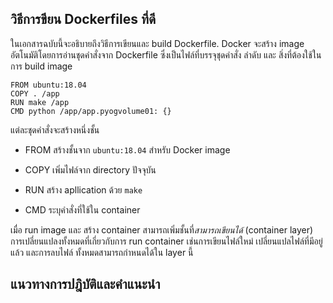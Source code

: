 ## วิธีการขียน Dockerfiles ที่ดี

ในเอกสารฉบับนี้จะอธิบายถึงวิธีการเขียนและ build Dockerfile. Docker จะสร้าง image อัตโนมัติโดยการอ่านชุดคำสั่งจาก Dockerfile ซึ่งเป็นไฟล์ที่บรรจุชุดคำสั่ง ลำดับ และ สิ่งที่ต้องใช้ในการ build image

```
FROM ubuntu:18.04
COPY . /app
RUN make /app
CMD python /app/app.pyogvolume01: {}
```

แต่ละชุดคำสั่งจะสร้างหนึ่งชั้น

- FROM สร้างชั้นจาก `ubuntu:18.04` สำหรับ Docker image

- COPY เพิ่มไฟล์จาก directory ปัจจุบัน

- RUN สร้าง apllication ด้วย `make`

- CMD ระบุคำสั่งที่ใช้ใน container

เมื่อ run image และ สร้าง container สามารถเพิ่มชั้นที่*สามารถเขียนได้* (container layer) การเปลี่ยนแปลงทั้งหมดที่เกี่ยวกับการ run container เช่นการเขียนไฟล์ใหม่ เปลี่ยนแปลไฟล์ที่มีอยู่แล้ว และการลบไฟล์ ทั้งหมดสามารถกำหนดได้ใน layer นี้

## แนวทางการปฎิบัติและคำแนะนำ



### 

### 
